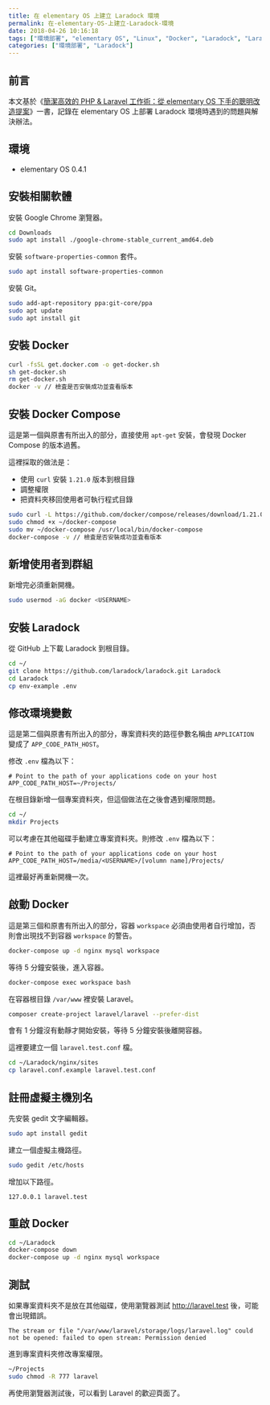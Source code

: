 ```yaml
---
title: 在 elementary OS 上建立 Laradock 環境
permalink: 在-elementary-OS-上建立-Laradock-環境
date: 2018-04-26 10:16:18
tags: ["環境部署", "elementary OS", "Linux", "Docker", "Laradock", "Laravel"]
categories: ["環境部署", "Laradock"]
---
```


## 前言

本文基於《[簡潔高效的 PHP & Laravel 工作術：從 elementary OS 下手的聰明改造提案](https://shengyou.gitbooks.io/elementary-os-for-php-developer/)》一書，記錄在 elementary OS 上部署 Laradock 環境時遇到的問題與解決辦法。

## 環境

- elementary OS 0.4.1

## 安裝相關軟體

安裝 Google Chrome 瀏覽器。

```BASH
cd Downloads
sudo apt install ./google-chrome-stable_current_amd64.deb
```

安裝 `software-properties-common` 套件。

```BASH
sudo apt install software-properties-common
```

安裝 Git。

```BASH
sudo add-apt-repository ppa:git-core/ppa
sudo apt update
sudo apt install git
```

## 安裝 Docker

```BASH
curl -fsSL get.docker.com -o get-docker.sh
sh get-docker.sh
rm get-docker.sh
docker -v // 檢査是否安裝成功並査看版本
```

## 安裝 Docker Compose

這是第一個與原書有所出入的部分，直接使用 `apt-get` 安裝，會發現 Docker Compose 的版本過舊。

這裡採取的做法是：

- 使用 `curl` 安裝 `1.21.0` 版本到根目錄
- 調整權限
- 把資料夾移回使用者可執行程式目錄

```BASH
sudo curl -L https://github.com/docker/compose/releases/download/1.21.0/docker-compose-$(uname -s)-$(uname -m) -o ~/docker-compose
sudo chmod +x ~/docker-compose
sudo mv ~/docker-compose /usr/local/bin/docker-compose
docker-compose -v // 檢査是否安裝成功並査看版本
```

## 新增使用者到群組

新增完必須重新開機。

```BASH
sudo usermod -aG docker <USERNAME>
```

## 安裝 Laradock

從 GitHub 上下載 Laradock 到根目錄。

```BASH
cd ~/
git clone https://github.com/laradock/laradock.git Laradock
cd Laradock
cp env-example .env
```

## 修改環境變數

這是第二個與原書有所出入的部分，專案資料夾的路徑參數名稱由 `APPLICATION` 變成了 `APP_CODE_PATH_HOST`。

修改 `.env` 檔為以下：

```ENV
# Point to the path of your applications code on your host
APP_CODE_PATH_HOST=~/Projects/
```

在根目錄新增一個專案資料夾，但這個做法在之後會遇到權限問題。

```BASH
cd ~/
mkdir Projects
```

可以考慮在其他磁碟手動建立專案資料夾。則修改 `.env` 檔為以下：

```ENV
# Point to the path of your applications code on your host
APP_CODE_PATH_HOST=/media/<USERNAME>/[volumn name]/Projects/
```

這裡最好再重新開機一次。

## 啟動 Docker

這是第三個和原書有所出入的部分，容器 `workspace` 必須由使用者自行增加，否則會出現找不到容器 `workspace` 的警告。

```BASH
docker-compose up -d nginx mysql workspace
```

等待 5 分鐘安裝後，進入容器。

```BASH
docker-compose exec workspace bash
```

在容器根目錄 `/var/www` 裡安裝 Laravel。

```BASH
composer create-project laravel/laravel --prefer-dist
```

會有 1 分鐘沒有動靜才開始安裝，等待 5 分鐘安裝後離開容器。

這裡要建立一個 `laravel.test.conf` 檔。

```BASH
cd ~/Laradock/nginx/sites
cp laravel.conf.example laravel.test.conf
```

## 註冊虛擬主機別名

先安裝 gedit 文字編輯器。

```BASH
sudo apt install gedit
```

建立一個虛擬主機路徑。

```BASH
sudo gedit /etc/hosts
```

增加以下路徑。

```ENV
127.0.0.1 laravel.test
```

## 重啟 Docker

```BASH
cd ~/Laradock
docker-compose down
docker-compose up -d nginx mysql workspace
```

## 測試

如果專案資料夾不是放在其他磁碟，使用瀏覽器測試 <http://laravel.test> 後，可能會出現錯誤。

```ENV
The stream or file "/var/www/laravel/storage/logs/laravel.log" could not be opened: failed to open stream: Permission denied
```

進到專案資料夾修改專案權限。

```BASH
~/Projects
sudo chmod -R 777 laravel
```

再使用瀏覽器測試後，可以看到 Laravel 的歡迎頁面了。
